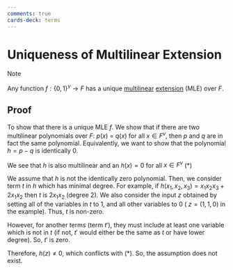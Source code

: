 ```yaml
---
comments: true
cards-deck: terms
---
```


# **Uniqueness of Multilinear Extension** []()

> [!NOTE]  
> Any function $f: \{0, 1\}^v → F$ has a unique [multilinear](multilinear.md) [extension](extension) (MLE) over $F$.

[](1724492254033)

## Proof

To show that there is a unique MLE $f$. We show that if there are two multilinear polynomials over $F$: $p(x)$ = $q(x)$
for all $x \in F^v$, then $p$ and $q$ are in fact the same polynomial. Equivalently, we want to show that the polynomial
$h = p - q$ is identically 0.

We see that $h$ is also multilinear and an $h(x) = 0$ for all $x \in F^v$ (\*)

We assume that $h$ is not the identically zero polynomial. Then, we consider term $t$ in $h$ which has minimal degree.
For example, if $h(x_1,x_2, x_3) = x_1x_2x_3 + 2x_1x_2$ then $t$ is $2x_1x_2$ (degree 2).
We also consider the input $z$ obtained by setting all of the variables in $t$ to 1, and all other variables to 0 (
$z = (1, 1, 0)$ in the example). Thus, $t$ is non-zero.

However, for another terms (term $t'$), they must include at least one variable which is not in $t$ (if not, $t'$ would
either be the same as $t$ or have lower degree). So, $t'$ is zero.

Therefore, $h(z) \ne 0$, which conflicts with (\*).
So, the assumption does not exist.
